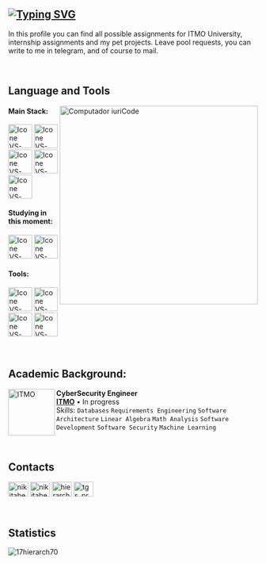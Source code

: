 ## <a href="https://git.io/typing-svg"><img src="https://readme-typing-svg.demolab.com?font=Fira+Code&size=26&pause=1000&color=F7F7F7&center=true&vCenter=true&random=false&width=600&lines=Hi%2C+I+am+GoLang+Developer+and+welcome!" alt="Typing SVG" /></a>

In this profile you can find all possible assignments for ITMO University, internship assignments and my pet projects. Leave pool requests, you can write to me in telegram, and of course to mail. 

<br>

## Language and Tools

<img src="https://raw.githubusercontent.com/MicaelliMedeiros/micaellimedeiros/master/image/computer-illustration.png" min-width="400px" max-width="400px" width="400px" align="right" alt="Computador iuriCode">

#### Main Stack:
  [<img height="48px" width="48px" alt="Icone VS-Code" src="https://skillicons.dev/icons?i=go"/>](https://developer.mozilla.org/en-US/docs/Web/HTML)
  [<img height="48px" width="48px" alt="Icone VS-Code" src="https://skillicons.dev/icons?i=postgresql"/>](https://developer.mozilla.org/en-US/docs/Web/CSS)
  [<img height="48px" width="48px" alt="Icone VS-Code" src="https://skillicons.dev/icons?i=c"/>](https://developer.mozilla.org/en-US/docs/Web/JavaScript)
  [<img height="48px" width="48px" alt="Icone VS-Code" src="https://skillicons.dev/icons?i=bash"/>](https://nodejs.org/en)
  [<img height="48px" width="48px" alt="Icone VS-Code" src="https://skillicons.dev/icons?i=docker"/>](https://react.dev/)


#### Studying in this moment:
  [<img height="48px" width="48px" alt="Icone VS-Code" src="https://skillicons.dev/icons?i=kubernetes"/>](https://sass-lang.com/)
  [<img height="48px" width="48px" alt="Icone VS-Code" src="https://skillicons.dev/icons?i=kafka"/>](https://www.typescriptlang.org/)

#### Tools:

  [<img height="48px" width="48px" alt="Icone VS-Code" src="https://skillicons.dev/icons?i=linux"/>](https://www.figma.com/)
  [<img height="48px" width="48px" alt="Icone VS-Code" src="https://skillicons.dev/icons?i=vscode"/>](https://code.visualstudio.com/)
  [<img height="48px" width="48px" alt="Icone VS-Code" src="https://skillicons.dev/icons?i=github"/>](https://github.com/)
  [<img height="48px" width="48px" alt="Icone VS-Code" src="https://skillicons.dev/icons?i=git"/>](https://git-scm.com/)

<br>

## Academic Background:

[<img align="left" height="94px" width="94px" alt="ITMO" src="https://itmo.ru/promo/itmo-logo-dark.svg"/>](https://www.itmo.ru/)
**CyberSecurity Engineer** \
[**ITMO**](https://www.itmo.ru/)  • In progress\
Skills: `Databases` `Requirements Engineering` `Software Architecture` `Linear Algebra`
`Math Analysis` `Software Development` `Software Security` `Machine Learning`

<br>

## Contacts 
<p align="left">
<a href="https://twitter.com/nikitabelekov" target="blank"><img align="center" src="https://raw.githubusercontent.com/rahuldkjain/github-profile-readme-generator/master/src/images/icons/Social/twitter.svg" alt="nikitabelekov" height="30" width="40" /></a>
<a href="https://instagram.com/nikitabelekov" target="blank"><img align="center" src="https://raw.githubusercontent.com/rahuldkjain/github-profile-readme-generator/master/src/images/icons/Social/instagram.svg" alt="nikitabelekov" height="30" width="40" /></a>
<a href="https://www.youtube.com/c/UC9Dit4USy6RpKKntYVz9bTw" target="blank"><img align="center" src="https://raw.githubusercontent.com/rahuldkjain/github-profile-readme-generator/master/src/images/icons/Social/youtube.svg" alt="hierarch" height="30" width="40" /></a>
<a href="https://discord.gg/mfm9BpEVGh" target="blank"><img align="center" src="https://raw.githubusercontent.com/rahuldkjain/github-profile-readme-generator/master/src/images/icons/Social/discord.svg" alt="tgs_prod" height="30" width="40" /></a>
</p>

<br>

## Statistics
<p><img align="left" src="https://github-readme-stats.vercel.app/api/top-langs?username=17hierarch70&show_icons=true&locale=en&layout=compact" alt="17hierarch70" /></p>
<br>
